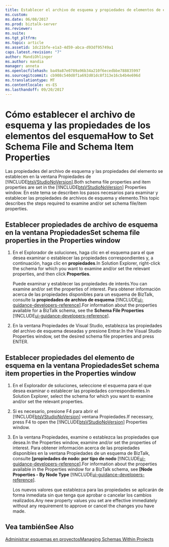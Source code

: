```yaml
---
title: Establecer el archivo de esquema y propiedades de elementos de esquema | Documentos de Microsoft
ms.custom: 
ms.date: 06/08/2017
ms.prod: biztalk-server
ms.reviewer: 
ms.suite: 
ms.tgt_pltfrm: 
ms.topic: article
ms.assetid: 1dc21bfe-e1a3-4d59-abca-d93df95749a1
caps.latest.revision: "7"
author: MandiOhlinger
ms.author: mandia
manager: anneta
ms.openlocfilehash: ba49a87e0789a96b34a210f6ecedbbe788835997
ms.sourcegitcommit: cb908c540d8f1a692d01dc8f313e16cb4b4e696d
ms.translationtype: MT
ms.contentlocale: es-ES
ms.lasthandoff: 09/20/2017
---
```

# <a name="how-to-set-schema-file-and-schema-item-properties"></a><span data-ttu-id="9ac54-102">Cómo establecer el archivo de esquema y las propiedades de los elementos del esquema</span><span class="sxs-lookup"><span data-stu-id="9ac54-102">How to Set Schema File and Schema Item Properties</span></span>
<span data-ttu-id="9ac54-103">Las propiedades del archivo de esquema y las propiedades del elemento se establecen en la ventana Propiedades de [!INCLUDE[btsVStudioNoVersion](../includes/btsvstudionoversion-md.md)].</span><span class="sxs-lookup"><span data-stu-id="9ac54-103">Both schema file properties and item properties are set in the [!INCLUDE[btsVStudioNoVersion](../includes/btsvstudionoversion-md.md)] Properties window.</span></span> <span data-ttu-id="9ac54-104">En este tema se describen los pasos necesarios para examinar y establecer las propiedades de archivos de esquema y elemento.</span><span class="sxs-lookup"><span data-stu-id="9ac54-104">This topic describes the steps required to examine and/or set schema file/item properties.</span></span>  
  
## <a name="set-schema-file-properties-in-the-properties-window"></a><span data-ttu-id="9ac54-105">Establecer propiedades de archivo de esquema en la ventana Propiedades</span><span class="sxs-lookup"><span data-stu-id="9ac54-105">Set schema file properties in the Properties window</span></span>  
  
1.  <span data-ttu-id="9ac54-106">En el Explorador de soluciones, haga clic en el esquema para el que desea examinar o establecer las propiedades correspondientes y, a continuación, haga clic en **propiedades**.</span><span class="sxs-lookup"><span data-stu-id="9ac54-106">In Solution Explorer, right-click the schema for which you want to examine and/or set the relevant properties, and then click **Properties**.</span></span>  
  
     <span data-ttu-id="9ac54-107">Puede examinar y establecer las propiedades de interés.</span><span class="sxs-lookup"><span data-stu-id="9ac54-107">You can examine and/or set the properties of interest.</span></span> <span data-ttu-id="9ac54-108">Para obtener información acerca de las propiedades disponibles para un esquema de BizTalk, consulte la **propiedades de archivo de esquema** [!INCLUDE[ui-guidance-developers-reference](../includes/ui-guidance-developers-reference.md)].</span><span class="sxs-lookup"><span data-stu-id="9ac54-108">For information about the properties available for a BizTalk schema, see the **Schema File Properties** [!INCLUDE[ui-guidance-developers-reference](../includes/ui-guidance-developers-reference.md)].</span></span>
  
2.  <span data-ttu-id="9ac54-109">En la ventana Propiedades de Visual Studio, establezca las propiedades del archivo de esquema deseadas y presione Entrar.</span><span class="sxs-lookup"><span data-stu-id="9ac54-109">In the Visual Studio Properties window, set the desired schema file properties and press ENTER.</span></span>  
  
## <a name="set-schema-item-properties-in-the-properties-window"></a><span data-ttu-id="9ac54-110">Establecer propiedades del elemento de esquema en la ventana Propiedades</span><span class="sxs-lookup"><span data-stu-id="9ac54-110">Set schema item properties in the Properties window</span></span>  
  
1.  <span data-ttu-id="9ac54-111">En el Explorador de soluciones, seleccione el esquema para el que desea examinar o establecer las propiedades correspondientes.</span><span class="sxs-lookup"><span data-stu-id="9ac54-111">In Solution Explorer, select the schema for which you want to examine and/or set the relevant properties.</span></span>  
  
2.  <span data-ttu-id="9ac54-112">Si es necesario, presione F4 para abrir el [!INCLUDE[btsVStudioNoVersion](../includes/btsvstudionoversion-md.md)] ventana Propiedades.</span><span class="sxs-lookup"><span data-stu-id="9ac54-112">If necessary, press F4 to open the [!INCLUDE[btsVStudioNoVersion](../includes/btsvstudionoversion-md.md)] Properties window.</span></span>  
  
3.  <span data-ttu-id="9ac54-113">En la ventana Propiedades, examine o establezca las propiedades que desea.</span><span class="sxs-lookup"><span data-stu-id="9ac54-113">In the Properties window, examine and/or set the properties of interest.</span></span> <span data-ttu-id="9ac54-114">Para obtener información acerca de las propiedades disponibles en la ventana Propiedades de un esquema de BizTalk, consulte **[propiedades de nodo: por tipo de nodo** [!INCLUDE[ui-guidance-developers-reference](../includes/ui-guidance-developers-reference.md)].</span><span class="sxs-lookup"><span data-stu-id="9ac54-114">For information about the properties available in the Properties window for a BizTalk schema, see **[Node Properties - By Node Type** [!INCLUDE[ui-guidance-developers-reference](../includes/ui-guidance-developers-reference.md)].</span></span>
  
     <span data-ttu-id="9ac54-115">Los nuevos valores que establezca para las propiedades se aplicarán de forma inmediata sin que tenga que aprobar o cancelar los cambios realizados.</span><span class="sxs-lookup"><span data-stu-id="9ac54-115">Any new property values you set are effective immediately without any requirement to approve or cancel the changes you have made.</span></span>  
  
## <a name="see-also"></a><span data-ttu-id="9ac54-116">Vea también</span><span class="sxs-lookup"><span data-stu-id="9ac54-116">See Also</span></span>  
 [<span data-ttu-id="9ac54-117">Administrar esquemas en proyectos</span><span class="sxs-lookup"><span data-stu-id="9ac54-117">Managing Schemas Within Projects</span></span>](../core/managing-schemas-within-projects.md)